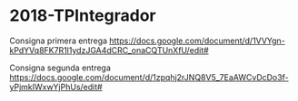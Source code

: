 # 2018-TPIntegrador

Consigna primera entrega
https://docs.google.com/document/d/1VVYgn-kPdYVq8FK7R1l1ydzJGA4dCRC_onaCQTUnXfU/edit#

Consigna segunda entrega
https://docs.google.com/document/d/1zpqhj2rJNQ8V5_7EaAWCvDcDo3f-yPjmkIWxwYjPhUs/edit#
